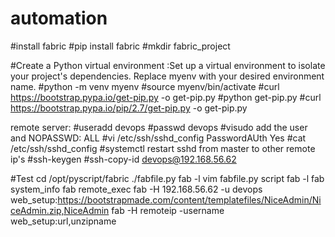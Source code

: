 # automation




































#install fabric
#pip install fabric
#mkdir fabric_project

#Create a Python virtual environment :Set up a virtual environment to isolate your project's dependencies. Replace myenv with your desired environment name.
#python -m venv myenv
#source myenv/bin/activate
#curl https://bootstrap.pypa.io/get-pip.py -o get-pip.py
#python get-pip.py
#curl https://bootstrap.pypa.io/pip/2.7/get-pip.py -o get-pip.py


remote server:
#useradd devops
#passwd devops
#visudo
add the user and NOPASSWD: ALL
#vi /etc/ssh/sshd_config
PasswordAUth Yes
#cat /etc/ssh/sshd_config
#systemctl restart sshd
from master to other remote ip's
#ssh-keygen
#ssh-copy-id devops@192.168.56.62


#Test
cd /opt/pyscript/fabric
./fabfile.py
fab -l
vim fabfile.py
script
fab -l
fab system_info
fab remote_exec
fab -H 192.168.56.62 -u devops web_setup:https://bootstrapmade.com/content/templatefiles/NiceAdmin/NiceAdmin.zip,NiceAdmin
fab -H remoteip -username web_setup:url,unzipname


